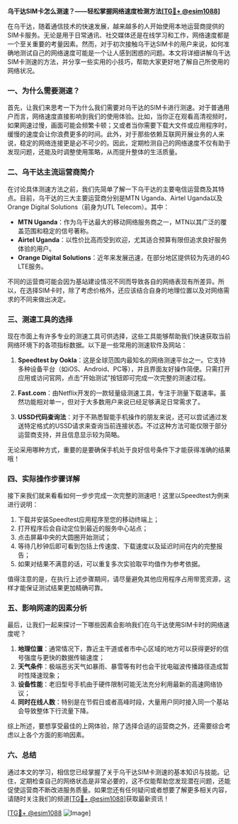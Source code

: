 **乌干达SIM卡怎么测速？——轻松掌握网络速度检测方法[[TG💪+ @esim1088](https://t.me/s/esim1088)]**

在乌干达，随着通信技术的快速发展，越来越多的人开始使用本地运营商提供的SIM卡服务。无论是用于日常通讯、社交媒体还是在线学习和工作，网络速度都是一个至关重要的考量因素。然而，对于初次接触乌干达SIM卡的用户来说，如何准确地测试自己的网络速度可能是一个让人感到困惑的问题。本文将详细讲解乌干达SIM卡测速的方法，并分享一些实用的小技巧，帮助大家更好地了解自己所使用的网络状况。

### 一、为什么需要测速？

首先，让我们来思考一下为什么我们需要对乌干达的SIM卡进行测速。对于普通用户而言，网络速度直接影响到我们的使用体验。比如，当你正在观看高清视频时，如果网速过慢，画面可能会频繁卡顿；又或者当你需要下载大文件或应用程序时，缓慢的速度会让你浪费更多的时间。此外，对于那些依赖互联网开展业务的人来说，稳定的网络连接更是必不可少的。因此，定期检测自己的网络速度不仅有助于发现问题，还能及时调整使用策略，从而提升整体的生活质量。

### 二、乌干达主流运营商简介

在讨论具体测速方法之前，我们先简单了解一下乌干达的主要电信运营商及其特点。目前，乌干达的三大主要运营商分别是MTN Uganda、Airtel Uganda以及Orange Digital Solutions（前身为UTL Telecom）。其中：

- **MTN Uganda**：作为乌干达最大的移动网络服务商之一，MTN以其广泛的覆盖范围和稳定的信号著称。
- **Airtel Uganda**：以性价比高而受到欢迎，尤其适合预算有限但追求良好服务体验的用户。
- **Orange Digital Solutions**：近年来发展迅速，在部分地区提供较为先进的4G LTE服务。

不同的运营商可能会因为基站建设情况不同而导致各自的网络表现有所差异。所以，在选择SIM卡时，除了考虑价格外，还应该结合自身的地理位置以及对网络需求的不同来做出决定。

### 三、测速工具的选择

现在市面上有许多专业的测速工具可供选择，这些工具能够帮助我们快速获取当前网络环境下的各项指标数据。以下是一些常用的测速软件及网站：

1. **Speedtest by Ookla**：这是全球范围内最知名的网络测速平台之一。它支持多种设备平台（如iOS、Android、PC等），并且界面友好操作简便。只需打开应用或访问官网，点击“开始测试”按钮即可完成一次完整的测速过程。
   
2. **Fast.com**：由Netflix开发的一款轻量级测速工具，专注于测量下载速率。虽然功能相对单一，但对于大多数用户来说已经足够满足日常需求了。

3. **USSD代码查询法**：对于不熟悉智能手机操作的朋友来说，还可以尝试通过发送特定格式的USSD请求来查询当前连接状态。不过这种方法可能仅限于部分运营商支持，并且信息显示较为简略。

无论采用哪种方式，重要的是要确保手机处于良好信号条件下才能获得准确的结果哦！

### 四、实际操作步骤详解

接下来我们就来看看如何一步步完成一次完整的测速吧！这里以Speedtest为例来进行说明：

1. 下载并安装Speedtest应用程序至您的移动终端上；
2. 打开程序后会自动定位到最近的服务中心站点；
3. 点击屏幕中央的大圆圈开始测试；
4. 等待几秒钟后即可看到包括上传速度、下载速度以及延迟时间在内的完整报告；
5. 如果对结果不满意的话，可以重复多次实验取平均值作为参考依据。

值得注意的是，在执行上述步骤期间，请尽量避免其他应用程序占用带宽资源，这样才能保证测试结果更加精确可靠。

### 五、影响网速的因素分析

最后，让我们一起来探讨一下哪些因素会影响我们在乌干达使用SIM卡时的网络速度呢？

1. **地理位置**：通常情况下，靠近主干道或者市中心区域的地方可以获得更好的信号强度与更快的数据传输速度；
2. **天气条件**：极端恶劣天气如暴雨、暴雪等有时也会干扰电磁波传播路径造成暂时性降速现象；
3. **设备性能**：老旧型号手机由于硬件限制可能无法充分利用最新的高速网络协议；
4. **同时在线人数**：特别是在节假日或者高峰时段，大量用户同时接入同一个基站会导致整体下行流量下降。

综上所述，要想享受最佳的上网体验，除了选择合适的运营商之外，还需要综合考虑以上各个方面的影响因素。

### 六、总结

通过本文的学习，相信您已经掌握了关于乌干达SIM卡测速的基本知识与技能。记住，定期检查自己的网络状态是非常必要的，这不仅能帮助您发现潜在问题，还能促使运营商不断改进服务质量。如果您还有任何疑问或者想要了解更多相关内容，请随时关注我们的频道[[TG💪+ @esim1088](https://t.me/s/esim1088)]获取最新资讯！

[[TG💪+ @esim1088](https://t.me/s/esim1088) ![Image](https://i.postimg.cc/4NQfJmqS/Snipaste-2025-05-13-00-14-12.png)]
